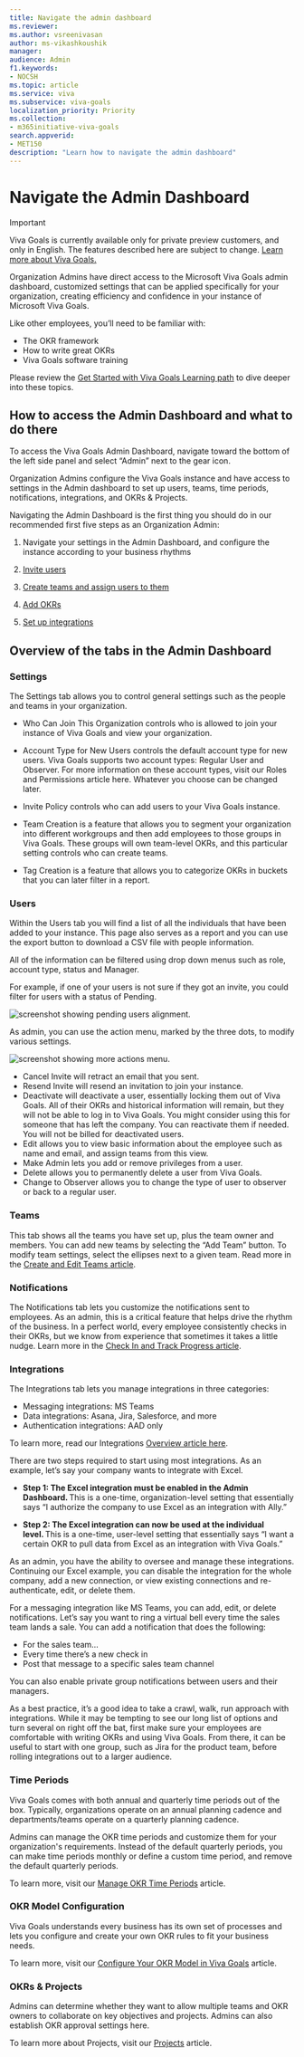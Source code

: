 ```yaml
---
title: Navigate the admin dashboard
ms.reviewer: 
ms.author: vsreenivasan
author: ms-vikashkoushik
manager: 
audience: Admin
f1.keywords:
- NOCSH
ms.topic: article
ms.service: viva
ms.subservice: viva-goals
localization_priority: Priority
ms.collection:  
- m365initiative-viva-goals  
search.appverid:
- MET150
description: "Learn how to navigate the admin dashboard"
---
```

# Navigate the Admin Dashboard

> [!IMPORTANT]
> Viva Goals is currently available only for private preview customers, and only in English. The features described here are subject to change. [Learn more about Viva Goals.](https://go.microsoft.com/fwlink/?linkid=2189933)

Organization Admins have direct access to the Microsoft Viva Goals admin dashboard, customized settings that can be applied specifically for your organization, creating efficiency and confidence in your instance of Microsoft Viva Goals.

Like other employees, you’ll need to be familiar with:  
- The OKR framework  
- How to write great OKRs  
- Viva Goals software training 

Please review the [Get Started with Viva Goals Learning path](https://docs.microsoft.com/learn/paths/viva-goals-get-started) to dive deeper into these topics.  

## How to access the Admin Dashboard and what to do there 

To access the Viva Goals Admin Dashboard, navigate toward the bottom of the left side panel and select “Admin” next to the gear icon.  

Organization Admins configure the Viva Goals instance and have access to settings in the Admin dashboard to set up users, teams, time periods, notifications, integrations, and OKRs & Projects. 

Navigating the Admin Dashboard is the first thing you should do in our recommended first five steps as an Organization Admin:  

1. Navigate your settings in the Admin Dashboard, and configure the instance according to your business rhythms 

1. [Invite users](/viva/goals/inviting-and-removing-a-user)

1. [Create teams and assign users to them](/viva/goals/reate-and-edit-teams-and-subteams) 

1. [Add OKRs](/viva/goals/creating-okrs) 

1. [Set up integrations](/viva/goals/integrations-overview) 
 
## Overview of the tabs in the Admin Dashboard 

### Settings 

The Settings tab allows you to control general settings such as the people and teams in your organization.  

- Who Can Join This Organization controls who is allowed to join your instance of Viva Goals and view your organization.  

- Account Type for New Users controls the default account type for new users. Viva Goals supports two account types: Regular User and Observer. For more information on these account types, visit our Roles and Permissions article here. Whatever you choose can be changed later.  

- Invite Policy controls who can add users to your Viva Goals instance.  

- Team Creation is a feature that allows you to segment your organization into different workgroups and then add employees to those groups in Viva Goals. These groups will own team-level OKRs, and this particular setting controls who can create teams.  

- Tag Creation is a feature that allows you to categorize OKRs in buckets that you can later filter in a report.  
 
### Users  

Within the Users tab you will find a list of all the individuals that have been added to your instance. This page also serves as a report and you can use the export button to download a CSV file with people information.  

All of the information can be filtered using drop down menus such as role, account type, status and Manager.  

For example, if one of your users is not sure if they got an invite, you could filter for users with a status of Pending.  

![screenshot showing pending users alignment.](../media/goals/2/28/b.png)

As admin, you can use the action menu, marked by the three dots, to modify various settings. 

![screenshot showing more actions menu.](../media/goals/2/28/b.png)

- Cancel Invite will retract an email that you sent.  
- Resend Invite will resend an invitation to join your instance. 
- Deactivate will deactivate a user, essentially locking them out of Viva Goals. All of their OKRs and historical information will remain, but they will not be able to log in to Viva Goals. You might consider using this for someone that has left the company. You can reactivate them if needed. You will not be billed for deactivated users.  
- Edit allows you to view basic information about the employee such as name and email, and assign teams from this view.  
- Make Admin lets you add or remove privileges from a user.  
- Delete allows you to permanently delete a user from Viva Goals. 
- Change to Observer allows you to change the type of user to observer or back to a regular user.  

### Teams 

This tab shows all the teams you have set up, plus the team owner and members. You can add new teams by selecting the “Add Team” button. To modify team settings, select the ellipses next to a given team. Read more in the [Create and Edit Teams article](/viva/goals/create-and-edit-teams-and-subteams).

### Notifications 

The Notifications tab lets you customize the notifications sent to employees. As an admin, this is a critical feature that helps drive the rhythm of the business. In a perfect world, every employee consistently checks in their OKRs, but we know from experience that sometimes it takes a little nudge. Learn more in the [Check In and Track Progress article](/viva/goals/check-ins-and-progress-status).

### Integrations 

The Integrations tab lets you manage integrations in three categories:  

- Messaging integrations: MS Teams 
- Data integrations: Asana, Jira, Salesforce, and more  
- Authentication integrations: AAD only  

To learn more, read our Integrations [Overview article here](/viva/goals/integrations-overview).

There are two steps required to start using most integrations. As an example, let’s say your company wants to integrate with Excel. 

- **Step 1: The Excel integration must be enabled in the Admin Dashboard.** This is a one-time, organization-level setting that essentially says “I authorize the company to use Excel as an integration with Ally.” 

- **Step 2: The Excel integration can now be used at the individual level.** This is a one-time, user-level setting that essentially says “I want a certain OKR to pull data from Excel as an integration with Viva Goals.” 

As an admin, you have the ability to oversee and manage these integrations. Continuing our Excel example, you can disable the integration for the whole company, add a new connection, or view existing connections and re-authenticate, edit, or delete them. 

For a messaging integration like MS Teams, you can add, edit, or delete notifications. Let’s say you want to ring a virtual bell every time the sales team lands a sale. You can add a notification that does the following: 

- For the sales team… 
- Every time there’s a new check in 
- Post that message to a specific sales team channel 

You can also enable private group notifications between users and their managers. 

As a best practice, it’s a good idea to take a crawl, walk, run approach with integrations. While it may be tempting to see our long list of options and turn several on right off the bat, first make sure your employees are comfortable with writing OKRs and using Viva Goals. From there, it can be useful to start with one group, such as Jira for the product team, before rolling integrations out to a larger audience.

### Time Periods 

Viva Goals comes with both annual and quarterly time periods out of the box. Typically, organizations operate on an annual planning cadence and departments/teams operate on a quarterly planning cadence.  

Admins can manage the OKR time periods and customize them for your organization's requirements. Instead of the default quarterly periods, you can make time periods monthly or define a custom time period, and remove the default quarterly periods. 

To learn more, visit our [Manage OKR Time Periods](/viva/goals/managing-okr-time-periods) article.

### OKR Model Configuration 

Viva Goals understands every business has its own set of processes and lets you configure and create your own OKR rules to fit your business needs.

To learn more, visit our [Configure Your OKR Model in Viva Goals](/viva/goals/configure-okr-model) article.

### OKRs & Projects 

Admins can determine whether they want to allow multiple teams and OKR owners to collaborate on key objectives and projects. Admins can also establish OKR approval settings here.  

To learn more about Projects, visit our [Projects](/viva/goals/projects) article. 